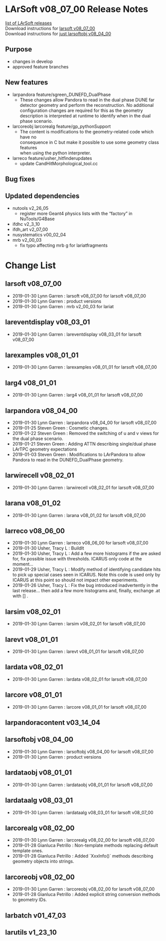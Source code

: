 # LArSoft v08_07_00 Release Notes



[list of LArSoft releases](LArSoft_release_list)  
Download instructions for [larsoft v08_07_00](http://scisoft.fnal.gov/scisoft/bundles/larsoft/v08_07_00/larsoft-v08_07_00.html)  
Download instructions for [just larsoftobj v08_04_00](http://scisoft.fnal.gov/scisoft/bundles/larsoftobj/v08_04_00/larsoftobj-v08_04_00.html)

## Purpose

-   changes in develop
-   approved feature branches

## New features

-   larpandora feature/sgreen_DUNEFD_DualPhase
    -   These changes allow Pandora to read in the dual phase DUNE far detector geometry and perform the reconstruction. No additional configuration changes are required for this as the geometry description is interpreted at runtime to identify when in the dual phase scenario.
-   larcoreobj larcorealg feature/gp_pythonSupport
    -   The content is modifications to the geometry-related code which have no  
        consequence in C but make it possible to use some geometry class features  
        when using the python interpreter.
-   larreco feature/usher_hitfinderupdates
    -   update CandHitMorphological_tool.cc

## Bug fixes

## Updated dependencies

-   nutools v2_26_05
    -   register more Geant4 physics lists with the “factory” in NuTools/G4Base
-   ifdhc v2_3_10
-   ifdh_art v2_07_00
-   nusystematics v00_02_04
-   mrb v2_00_03
    -   fix typo affecting mrb g for lariatfragments

# Change List

## larsoft v08_07_00

-   2019-01-30 Lynn Garren : larsoft v08_07_00 for larsoft v08_07_00
-   2019-01-30 Lynn Garren : product versions
-   2019-01-30 Lynn Garren : mrb v2_00_03 for lariat

## lareventdisplay v08_03_01

-   2019-01-30 Lynn Garren : lareventdisplay v08_03_01 for larsoft v08_07_00

## larexamples v08_01_01

-   2019-01-30 Lynn Garren : larexamples v08_01_01 for larsoft v08_07_00

## larg4 v08_01_01

-   2019-01-30 Lynn Garren : larg4 v08_01_01 for larsoft v08_07_00

## larpandora v08_04_00

-   2019-01-30 Lynn Garren : larpandora v08_04_00 for larsoft v08_07_00
-   2019-01-25 Steven Green : Cosmetic changes.
-   2019-01-22 Steven Green : Removed the switching of u and v views for the dual phase scenario.
-   2019-01-21 Steven Green : Adding ATTN describing single/dual phase LArTPC geometry expectations
-   2019-01-03 Steven Green : Modifications to LArPandora to allow Pandora to read in the DUNEFD_DualPhase geometry.

## larwirecell v08_02_01

-   2019-01-30 Lynn Garren : larwirecell v08_02_01 for larsoft v08_07_00

## larana v08_01_02

-   2019-01-30 Lynn Garren : larana v08_01_02 for larsoft v08_07_00

## larreco v08_06_00

-   2019-01-30 Lynn Garren : larreco v08_06_00 for larsoft v08_07_00
-   2019-01-30 Usher, Tracy L : BuildIt
-   2019-01-30 Usher, Tracy L : Add a few more histograms if the are asked for, fix possible issue with thresholds. ICARUS only code at the moment…
-   2019-01-29 Usher, Tracy L : Modify method of identifying candidate hits to pick up special cases seen in ICARUS. Note this code is used only by ICARUS at this point so should not impact other experiments.
-   2019-01-26 Usher, Tracy L : Fix the bug introduced inadvertently in the last release… then add a few more histograms and, finally, exchange .at with \[\] .

## larsim v08_02_01

-   2019-01-30 Lynn Garren : larsim v08_02_01 for larsoft v08_07_00

## larevt v08_01_01

-   2019-01-30 Lynn Garren : larevt v08_01_01 for larsoft v08_07_00

## lardata v08_02_01

-   2019-01-30 Lynn Garren : lardata v08_02_01 for larsoft v08_07_00

## larcore v08_01_01

-   2019-01-30 Lynn Garren : larcore v08_01_01 for larsoft v08_07_00

## larpandoracontent v03_14_04

## larsoftobj v08_04_00

-   2019-01-30 Lynn Garren : larsoftobj v08_04_00 for larsoft v08_07_00
-   2019-01-30 Lynn Garren : product versions

## lardataobj v08_01_01

-   2019-01-30 Lynn Garren : lardataobj v08_01_01 for larsoft v08_07_00

## lardataalg v08_03_01

-   2019-01-30 Lynn Garren : lardataalg v08_03_01 for larsoft v08_07_00

## larcorealg v08_02_00

-   2019-01-30 Lynn Garren : larcorealg v08_02_00 for larsoft v08_07_00
-   2019-01-28 Gianluca Petrillo : Non-template methods replacing default template ones.
-   2019-01-28 Gianluca Petrillo : Added \`XxxInfo()\` methods describing geometry objects into strings.

## larcoreobj v08_02_00

-   2019-01-30 Lynn Garren : larcoreobj v08_02_00 for larsoft v08_07_00
-   2019-01-28 Gianluca Petrillo : Added explicit string conversion methods to geometry IDs.

## larbatch v01_47_03

## larutils v1_23_10

